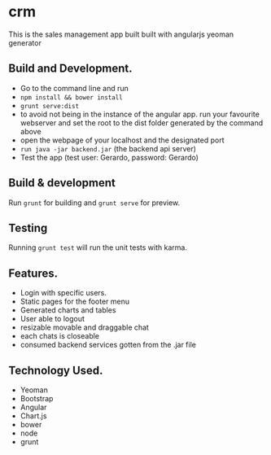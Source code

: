 # crm

This is the sales management app built built with angularjs yeoman generator


## Build and Development.
* Go to the command line and run
* `npm install && bower install`
* `grunt serve:dist`
* to avoid not being in the instance of the angular app. run your favourite webserver and set the root to the dist folder generated by the command above
* open the webpage of your localhost and the designated port
* `run java -jar backend.jar` (the backend api server)
* Test the app (test user: Gerardo, password: Gerardo)

## Build & development

Run `grunt` for building and `grunt serve` for preview.

## Testing

Running `grunt test` will run the unit tests with karma.


## Features.
* Login with specific users.
* Static pages for the footer menu
* Generated charts and tables
* User able to logout
* resizable movable and draggable chat
* each chats is closeable
* consumed backend services gotten from the .jar file

## Technology Used.
* Yeoman
* Bootstrap
* Angular
* Chart.js
* bower
* node
* grunt